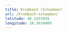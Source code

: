 ```yaml
---
title: Krumbach (Schwaben)
url: /krumbach-schwaben/
latitude: 48.2433959
longitude: 10.3634009
---
```

